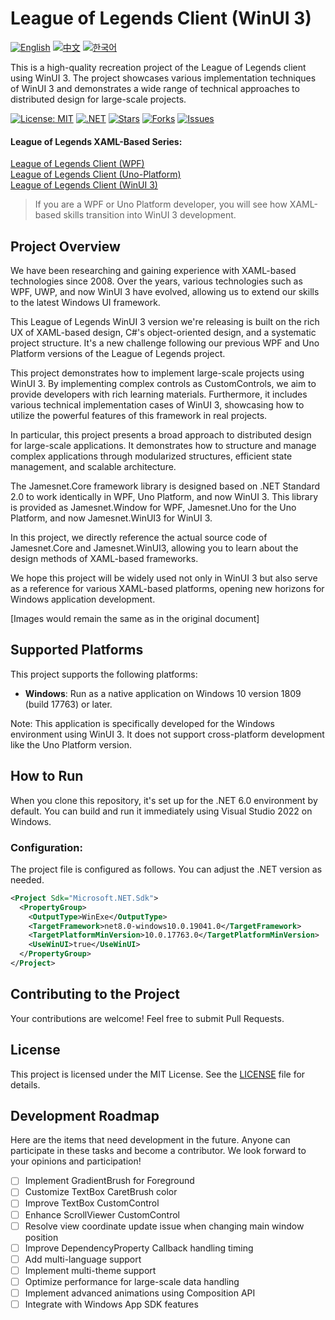 # League of Legends Client (WinUI 3)

[![English](https://img.shields.io/badge/docs-English-blue.svg)](README.md) [![中文](https://img.shields.io/badge/docs-中文-red.svg)](README.zh-CN.md) [![한국어](https://img.shields.io/badge/docs-한국어-green.svg)](README.ko.md)

This is a high-quality recreation project of the League of Legends client using WinUI 3. The project showcases various implementation techniques of WinUI 3 and demonstrates a wide range of technical approaches to distributed design for large-scale projects.

[![License: MIT](https://img.shields.io/badge/License-MIT-yellow.svg)](https://opensource.org/licenses/MIT)
[![.NET](https://img.shields.io/badge/.NET-8.0-blue.svg)](https://dotnet.microsoft.com/download)
[![Stars](https://img.shields.io/github/stars/jamesnetgroup/leagueoflegends-winui3.svg)](https://github.com/jamesnetgroup/leagueoflegends-winui3/stargazers)
[![Forks](https://img.shields.io/github/forks/jamesnetgroup/leagueoflegends-winui3.svg)](https://github.com/jamesnetgroup/leagueoflegends-winui3/network/members)
[![Issues](https://img.shields.io/github/issues/jamesnetgroup/leagueoflegends-winui3.svg)](https://github.com/jamesnetgroup/leagueoflegends-winui3/issues)

#### League of Legends XAML-Based Series:  
[League of Legends Client (WPF)](https://github.com/jamesnetgroup/leagueoflegends-wpf)  
[League of Legends Client (Uno-Platform)](https://github.com/jamesnetgroup/leagueoflegends-uno)  
[League of Legends Client (WinUI 3)](https://github.com/jamesnetgroup/leagueoflegends-winui3)

> If you are a WPF or Uno Platform developer, you will see how XAML-based skills transition into WinUI 3 development.

## Project Overview

We have been researching and gaining experience with XAML-based technologies since 2008. Over the years, various technologies such as WPF, UWP, and now WinUI 3 have evolved, allowing us to extend our skills to the latest Windows UI framework.

This League of Legends WinUI 3 version we're releasing is built on the rich UX of XAML-based design, C#'s object-oriented design, and a systematic project structure. It's a new challenge following our previous WPF and Uno Platform versions of the League of Legends project.

This project demonstrates how to implement large-scale projects using WinUI 3. By implementing complex controls as CustomControls, we aim to provide developers with rich learning materials. Furthermore, it includes various technical implementation cases of WinUI 3, showcasing how to utilize the powerful features of this framework in real projects.

In particular, this project presents a broad approach to distributed design for large-scale applications. It demonstrates how to structure and manage complex applications through modularized structures, efficient state management, and scalable architecture.

The Jamesnet.Core framework library is designed based on .NET Standard 2.0 to work identically in WPF, Uno Platform, and now WinUI 3. This library is provided as Jamesnet.Window for WPF, Jamesnet.Uno for the Uno Platform, and now Jamesnet.WinUI3 for WinUI 3.

In this project, we directly reference the actual source code of Jamesnet.Core and Jamesnet.WinUI3, allowing you to learn about the design methods of XAML-based frameworks.

We hope this project will be widely used not only in WinUI 3 but also serve as a reference for various XAML-based platforms, opening new horizons for Windows application development.

[Images would remain the same as in the original document]

## Supported Platforms

This project supports the following platforms:

- **Windows**: Run as a native application on Windows 10 version 1809 (build 17763) or later.

Note: This application is specifically developed for the Windows environment using WinUI 3. It does not support cross-platform development like the Uno Platform version.

## How to Run

When you clone this repository, it's set up for the .NET 6.0 environment by default. You can build and run it immediately using Visual Studio 2022 on Windows.

### Configuration:

The project file is configured as follows. You can adjust the .NET version as needed.

```xml
<Project Sdk="Microsoft.NET.Sdk">
  <PropertyGroup>
    <OutputType>WinExe</OutputType>
    <TargetFramework>net8.0-windows10.0.19041.0</TargetFramework>
    <TargetPlatformMinVersion>10.0.17763.0</TargetPlatformMinVersion>
    <UseWinUI>true</UseWinUI>
  </PropertyGroup>
</Project>
```

## Contributing to the Project

Your contributions are welcome! Feel free to submit Pull Requests.

## License

This project is licensed under the MIT License. See the [LICENSE](LICENSE) file for details.

## Development Roadmap
Here are the items that need development in the future. Anyone can participate in these tasks and become a contributor. We look forward to your opinions and participation!

- [ ] Implement GradientBrush for Foreground
- [ ] Customize TextBox CaretBrush color
- [ ] Improve TextBox CustomControl
- [ ] Enhance ScrollViewer CustomControl
- [ ] Resolve view coordinate update issue when changing main window position
- [ ] Improve DependencyProperty Callback handling timing
- [ ] Add multi-language support
- [ ] Implement multi-theme support
- [ ] Optimize performance for large-scale data handling
- [ ] Implement advanced animations using Composition API
- [ ] Integrate with Windows App SDK features
